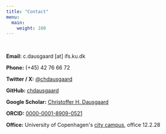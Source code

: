 ```yaml
---
title: "Contact"
menu:
  main:
    weight: 100
---
```


<p>&nbsp;</p>
<p><strong>Email:</strong> c.dausgaard [at] ifs.ku.dk</p>
<p><strong>Phone:</strong> (+45) 42 76 66 72</p>
<p><strong>Twitter / X:</strong> <a href="https://x.com/chdausgaard">@chdausgaard</a></p>
<p><strong>GitHub:</strong> <a href="https://github.com/chdausgaard">chdausgaard</a></p>
<p><strong>Google Scholar:</strong> <a href="https://scholar.google.com/citations?user=cgRByH8AAAAJ&hl=da">Christoffer H. Dausgaard</a></p>
<p><strong>ORCID:</strong> <a href="https://orcid.org/0000-0001-8909-0521">0000-0001-8909-0521</a></p>
<p><strong>Office:</strong> University of Copenhagen's <a href="https://www.openstreetmap.org/#map=18/55.687692/12.569185">city campus</a>, office 12.2.28</p>